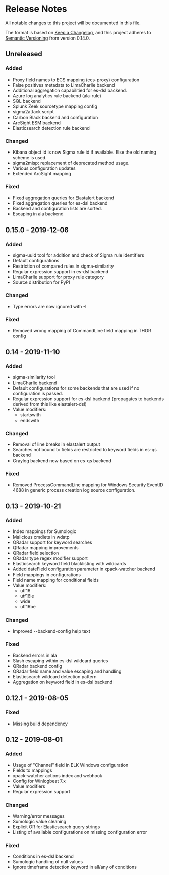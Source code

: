 # Release Notes

All notable changes to this project will be documented in this file.

The format is based on [Keep a Changelog](https://keepachangelog.com/en/1.0.0/),
and this project adheres to [Semantic Versioning](https://semver.org/spec/v2.0.0.html)
from version 0.14.0.

## Unreleased

### Added

* Proxy field names to ECS mapping (ecs-proxy) configuration
* False positives metadata to LimaCharlie backend
* Additional aggregation capabilitied for es-dsl backend.
* Azure log analytics rule backend (ala-rule)
* SQL backend
* Splunk Zeek sourcetype mapping config
* sigma2attack script
* Carbon Black backend and configuration
* ArcSight ESM backend
* Elasticsearch detection rule backend

### Changed

* Kibana object id is now Sigma rule id if available. Else
  the old naming scheme is used.
* sigma2misp: replacement of deprecated method usage.
* Various configuration updates
* Extended ArcSight mapping

### Fixed

* Fixed aggregation queries for Elastalert backend
* Fixed aggregation queries for es-dsl backend
* Backend and configuration lists are sorted.
* Escaping in ala backend

## 0.15.0 - 2019-12-06

### Added

* sigma-uuid tool for addition and check of Sigma rule identifiers
* Default configurations
* Restriction of compared rules in sigma-similarity
* Regular expression support in es-dsl backend
* LimaCharlie support for proxy rule category
* Source distribution for PyPI

### Changed

* Type errors are now ignored with -I

### Fixed

* Removed wrong mapping of CommandLine field mapping in THOR config

## 0.14 - 2019-11-10

### Added

* sigma-similarity tool
* LimaCharlie backend
* Default configurations for some backends that are used if no configuration is passed.
* Regular expression support for es-dsl backend (propagates to backends derived from this like elastalert-dsl)
* Value modifiers:
    * startswith
    * endswith

### Changed

* Removal of line breaks in elastalert output
* Searches not bound to fields are restricted to keyword fields in es-qs backend
* Graylog backend now based on es-qs backend

### Fixed

* Removed ProcessCommandLine mapping for Windows Security EventID 4688 in generic
  process creation log source configuration.

## 0.13 - 2019-10-21

### Added

* Index mappings for Sumologic
* Malicious cmdlets in wdatp
* QRadar support for keyword searches
* QRadar mapping improvements
* QRadar field selection
* QRadar type regex modifier support
* Elasticsearch keyword field blacklisting with wildcards
* Added dateField configuration parameter in xpack-watcher backend
* Field mappings in configurations
* Field name mapping for conditional fields
* Value modifiers:
    * utf16
    * utf16le
    * wide
    * utf16be

### Changed

* Improved --backend-config help text

### Fixed

* Backend errors in ala
* Slash escaping within es-dsl wildcard queries
* QRadar backend config
* QRadar field name and value escaping and handling
* Elasticsearch wildcard detection pattern
* Aggregation on keyword field in es-dsl backend

## 0.12.1 - 2019-08-05

### Fixed

* Missing build dependency

## 0.12 - 2019-08-01

### Added

* Usage of "Channel" field in ELK Windows configuration
* Fields to mappings
* xpack-watcher actions index and webhook
* Config for Winlogbeat 7.x
* Value modifiers
* Regular expression support

### Changed

* Warning/error messages
* Sumologic value cleaning
* Explicit OR for Elasticsearch query strings
* Listing of available configurations on missing configuration error

### Fixed

* Conditions in es-dsl backend
* Sumologic handling of null values
* Ignore timeframe detection keyword in all/any of conditions
